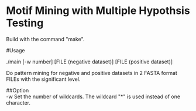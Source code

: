 # Motif Mining with Multiple Hypothsis Testing 

Build with the command "make". 

#Usage

./main [-w number] [FILE (negative dataset)] [FILE (positive dataset)]   

Do pattern mining for negative and positive datasets in 2 FASTA format FILEs with the significant level.

##Option  
-w
  Set the number of wildcards. The wildcard "\*" is used instead of one character.  
